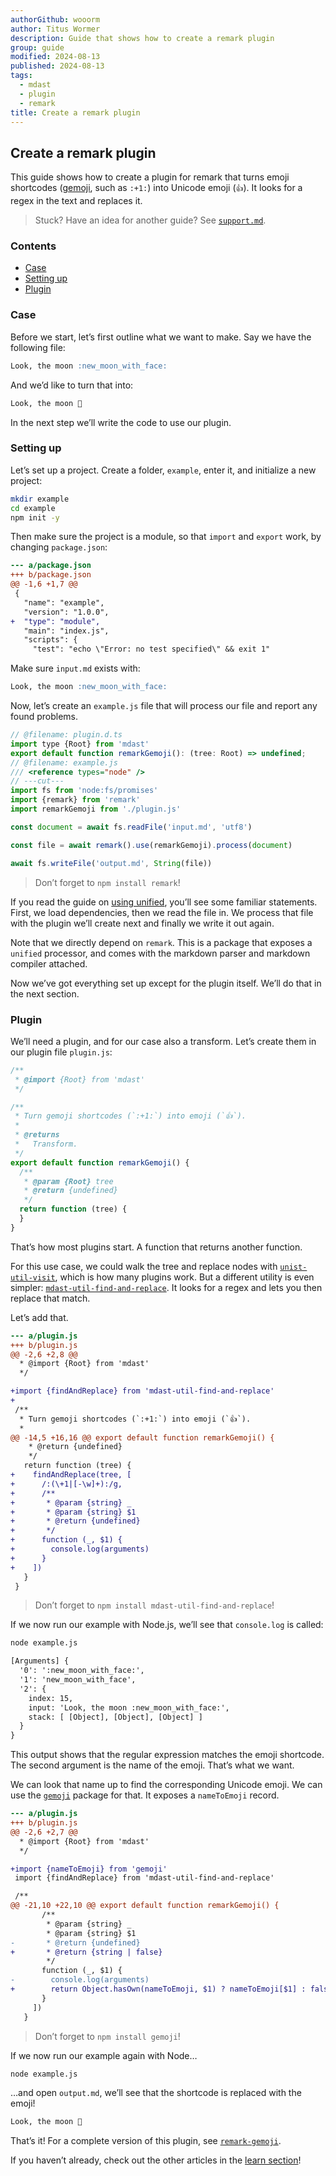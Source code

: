 ```yaml
---
authorGithub: wooorm
author: Titus Wormer
description: Guide that shows how to create a remark plugin
group: guide
modified: 2024-08-13
published: 2024-08-13
tags:
  - mdast
  - plugin
  - remark
title: Create a remark plugin
---
```


## Create a remark plugin

This guide shows how to create a plugin for remark that turns emoji
shortcodes ([gemoji][], such as `:+1:`) into Unicode emoji (`👍`).
It looks for a regex in the text and replaces it.

> Stuck?
> Have an idea for another guide?
> See [`support.md`][support].

### Contents

* [Case](#case)
* [Setting up](#setting-up)
* [Plugin](#plugin)

### Case

Before we start, let’s first outline what we want to make.
Say we have the following file:

```markdown
Look, the moon :new_moon_with_face:
```

And we’d like to turn that into:

```markdown
Look, the moon 🌚
```

In the next step we’ll write the code to use our plugin.

### Setting up

Let’s set up a project.
Create a folder, `example`, enter it, and initialize a new project:

```sh
mkdir example
cd example
npm init -y
```

Then make sure the project is a module, so that `import` and `export` work,
by changing `package.json`:

```diff
--- a/package.json
+++ b/package.json
@@ -1,6 +1,7 @@
 {
   "name": "example",
   "version": "1.0.0",
+  "type": "module",
   "main": "index.js",
   "scripts": {
     "test": "echo \"Error: no test specified\" && exit 1"
```

Make sure `input.md` exists with:

```markdown
Look, the moon :new_moon_with_face:
```

Now, let’s create an `example.js` file that will process our file and report
any found problems.

```js twoslash
// @filename: plugin.d.ts
import type {Root} from 'mdast'
export default function remarkGemoji(): (tree: Root) => undefined;
// @filename: example.js
/// <reference types="node" />
// ---cut---
import fs from 'node:fs/promises'
import {remark} from 'remark'
import remarkGemoji from './plugin.js'

const document = await fs.readFile('input.md', 'utf8')

const file = await remark().use(remarkGemoji).process(document)

await fs.writeFile('output.md', String(file))
```

> Don’t forget to `npm install remark`!

If you read the guide on [using unified][use],
you’ll see some familiar statements.
First,
we load dependencies,
then we read the file in.
We process that file with the plugin we’ll create next and finally we write
it out again.

Note that we directly depend on `remark`.
This is a package that exposes a `unified` processor,
and comes with the markdown parser and markdown compiler attached.

Now we’ve got everything set up except for the plugin itself.
We’ll do that in the next section.

### Plugin

We’ll need a plugin, and for our case also a transform.
Let’s create them in our plugin file `plugin.js`:

```js twoslash
/**
 * @import {Root} from 'mdast'
 */

/**
 * Turn gemoji shortcodes (`:+1:`) into emoji (`👍`).
 *
 * @returns
 *   Transform.
 */
export default function remarkGemoji() {
  /**
   * @param {Root} tree
   * @return {undefined}
   */
  return function (tree) {
  }
}
```

That’s how most plugins start.
A function that returns another function.

For this use case,
we could walk the tree and replace nodes with
[`unist-util-visit`][visit],
which is how many plugins work.
But a different utility is even simpler:
[`mdast-util-find-and-replace`][find-and-replace].
It looks for a regex and lets you then replace that match.

Let’s add that.

```diff
--- a/plugin.js
+++ b/plugin.js
@@ -2,6 +2,8 @@
  * @import {Root} from 'mdast'
  */

+import {findAndReplace} from 'mdast-util-find-and-replace'
+
 /**
  * Turn gemoji shortcodes (`:+1:`) into emoji (`👍`).
  *
@@ -14,5 +16,16 @@ export default function remarkGemoji() {
    * @return {undefined}
    */
   return function (tree) {
+    findAndReplace(tree, [
+      /:(\+1|[-\w]+):/g,
+      /**
+       * @param {string} _
+       * @param {string} $1
+       * @return {undefined}
+       */
+      function (_, $1) {
+        console.log(arguments)
+      }
+    ])
   }
 }
```

> Don’t forget to `npm install mdast-util-find-and-replace`!

If we now run our example with Node.js,
we’ll see that `console.log` is called:

```sh
node example.js
```

```txt
[Arguments] {
  '0': ':new_moon_with_face:',
  '1': 'new_moon_with_face',
  '2': {
    index: 15,
    input: 'Look, the moon :new_moon_with_face:',
    stack: [ [Object], [Object], [Object] ]
  }
}
```

This output shows that the regular expression matches the emoji shortcode.
The second argument is the name of the emoji.
That’s what we want.

We can look that name up to find the corresponding Unicode emoji.
We can use the [`gemoji`][gemoji] package for that.
It exposes a `nameToEmoji` record.

```diff
--- a/plugin.js
+++ b/plugin.js
@@ -2,6 +2,7 @@
  * @import {Root} from 'mdast'
  */

+import {nameToEmoji} from 'gemoji'
 import {findAndReplace} from 'mdast-util-find-and-replace'

 /**
@@ -21,10 +22,10 @@ export default function remarkGemoji() {
       /**
        * @param {string} _
        * @param {string} $1
-       * @return {undefined}
+       * @return {string | false}
        */
       function (_, $1) {
-        console.log(arguments)
+        return Object.hasOwn(nameToEmoji, $1) ? nameToEmoji[$1] : false
       }
     ])
   }
```

> Don’t forget to `npm install gemoji`!

If we now run our example again with Node…

```sh
node example.js
```

…and open `output.md`,
we’ll see that the shortcode is replaced with the emoji!

```markdown
Look, the moon 🌚
```

That’s it!
For a complete version of this plugin,
see [`remark-gemoji`][remark-gemoji].

If you haven’t already, check out the other articles in the
[learn section][learn]!

<!--Definitions-->

[support]: https://github.com/unifiedjs/.github/blob/main/support.md

[find-and-replace]: https://github.com/syntax-tree/mdast-util-find-and-replace

[gemoji]: https://github.com/wooorm/gemoji/blob/main/support.md

[visit]: https://github.com/syntax-tree/unist-util-visit

[remark-gemoji]: https://github.com/remarkjs/remark-gemoji

[learn]: /learn/

[use]: /learn/guide/using-unified/
